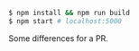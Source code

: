 ```bash
$ npm install && npm run build
$ npm start # localhost:5000
```

Some differences for a PR.
